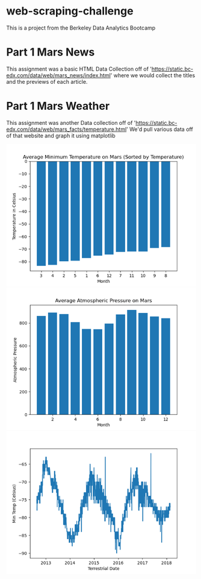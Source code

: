 # web-scraping-challenge
This is a project from the Berkeley Data Analytics Bootcamp 
# Part 1 Mars News
This assignment was a basic HTML Data Collection off of 'https://static.bc-edx.com/data/web/mars_news/index.html' 
where we would collect the titles and the previews of each article.
# Part 1 Mars Weather
This assignment was another Data collection off of 'https://static.bc-edx.com/data/web/mars_facts/temperature.html' 
We'd pull various data off of that website and graph it using matplotlib


![Average Min Temp](https://github.com/MarkBish24/web-scraping-challenge/blob/main/Average_Min_Temp.png)
![Average Pressure](https://github.com/MarkBish24/web-scraping-challenge/blob/main/Average_Pressure.png)
![Min Temp Over time](https://github.com/MarkBish24/web-scraping-challenge/blob/main/Min_Temp_Overtime.png)
